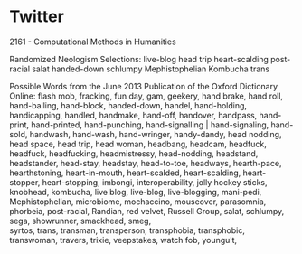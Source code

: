 # Twitter
2161 - Computational Methods in Humanities

Randomized Neologism Selections:
live-blog
head trip
heart-scalding
post-racial
salat
handed-down
schlumpy
Mephistophelian
Kombucha
trans

Possible Words from the June 2013 Publication of the Oxford Dictionary Online:
flash mob, 
fracking, 
fun day, 
gam, 
geekery, 
hand brake, 
hand roll, 
hand-balling, 
hand-block, 
handed-down, 
handel, 
hand-holding, 
handicapping, 
handled, 
handmake, 
hand-off, 
handover, 
handpass, 
hand-print, 
hand-printed, 
hand-punching, 
hand-signalling | hand-signaling, 
hand-sold, 
handwash, 
hand-wash, 
hand-wringer, 
handy-dandy, 
head nodding, 
head space, 
head trip, 
head woman, 
headbang, 
headcam, 
headfuck, 
headfuck, 
headfucking, 
headmistressy, 
head-nodding, 
headstand, 
headstander, 
head-stay, 
headstay, 
head-to-toe,
headways,
hearth-pace, 
hearthstoning, 
heart-in-mouth,
heart-scalded, 
heart-scalding, 
heart-stopper, 
heart-stopping, 
imbongi, 
interoperability, 
jolly hockey sticks,
knobhead, 
kombucha, 
live blog, 
live-blog, 
live-blogging, 
mani-pedi, 
Mephistophelian, 
microbiome, 
mochaccino, 
mouseover, 
parasomnia, 
phorbeia, 
post-racial, 
Randian, 
red velvet, 
Russell Group, 
salat, 
schlumpy, 
sega, 
showrunner, 
smackhead, 
smeg,  
syrtos, 
trans, 
transman, 
transperson, 
transphobia, 
transphobic, 
transwoman, 
travers, 
trixie, 
veepstakes, 
watch fob, 
youngult, 
